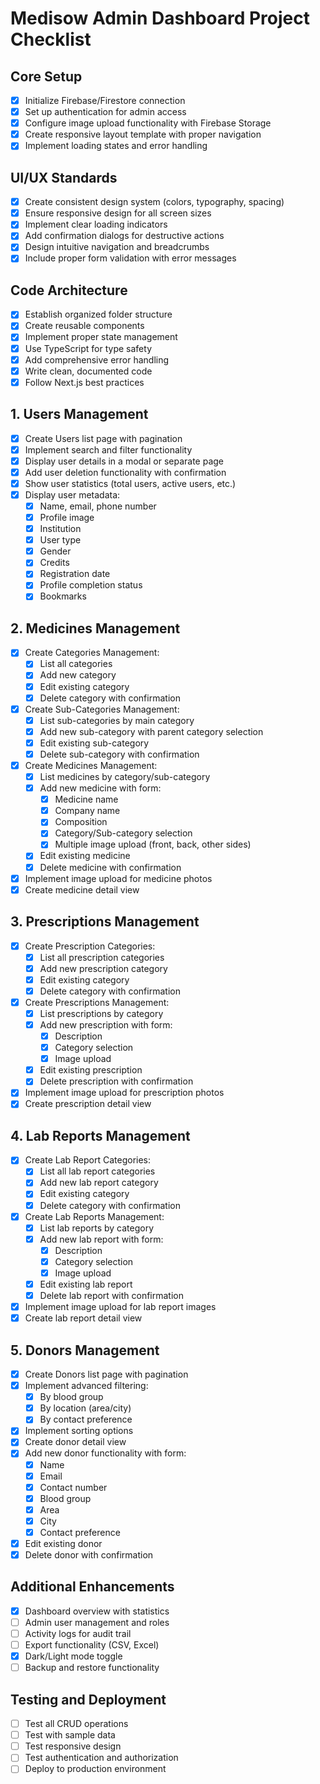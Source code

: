 # Medisow Admin Dashboard Project Checklist

## Core Setup
- [x] Initialize Firebase/Firestore connection
- [x] Set up authentication for admin access
- [x] Configure image upload functionality with Firebase Storage
- [x] Create responsive layout template with proper navigation
- [x] Implement loading states and error handling

## UI/UX Standards
- [x] Create consistent design system (colors, typography, spacing)
- [x] Ensure responsive design for all screen sizes
- [x] Implement clear loading indicators
- [x] Add confirmation dialogs for destructive actions
- [x] Design intuitive navigation and breadcrumbs
- [x] Include proper form validation with error messages

## Code Architecture
- [x] Establish organized folder structure
- [x] Create reusable components
- [x] Implement proper state management
- [x] Use TypeScript for type safety
- [x] Add comprehensive error handling
- [x] Write clean, documented code
- [x] Follow Next.js best practices

## 1. Users Management
- [x] Create Users list page with pagination
- [x] Implement search and filter functionality
- [x] Display user details in a modal or separate page
- [x] Add user deletion functionality with confirmation
- [x] Show user statistics (total users, active users, etc.)
- [x] Display user metadata:
  - [x] Name, email, phone number
  - [x] Profile image
  - [x] Institution
  - [x] User type
  - [x] Gender
  - [x] Credits
  - [x] Registration date
  - [x] Profile completion status
  - [x] Bookmarks

## 2. Medicines Management
- [x] Create Categories Management:
  - [x] List all categories
  - [x] Add new category
  - [x] Edit existing category
  - [x] Delete category with confirmation
- [x] Create Sub-Categories Management:
  - [x] List sub-categories by main category
  - [x] Add new sub-category with parent category selection
  - [x] Edit existing sub-category
  - [x] Delete sub-category with confirmation
- [x] Create Medicines Management:
  - [x] List medicines by category/sub-category
  - [x] Add new medicine with form:
    - [x] Medicine name
    - [x] Company name
    - [x] Composition
    - [x] Category/Sub-category selection
    - [x] Multiple image upload (front, back, other sides)
  - [x] Edit existing medicine
  - [x] Delete medicine with confirmation
- [x] Implement image upload for medicine photos
- [x] Create medicine detail view

## 3. Prescriptions Management
- [x] Create Prescription Categories:
  - [x] List all prescription categories
  - [x] Add new prescription category
  - [x] Edit existing category
  - [x] Delete category with confirmation
- [x] Create Prescriptions Management:
  - [x] List prescriptions by category
  - [x] Add new prescription with form:
    - [x] Description
    - [x] Category selection
    - [x] Image upload
  - [x] Edit existing prescription
  - [x] Delete prescription with confirmation
- [x] Implement image upload for prescription photos
- [x] Create prescription detail view

## 4. Lab Reports Management
- [x] Create Lab Report Categories:
  - [x] List all lab report categories
  - [x] Add new lab report category
  - [x] Edit existing category
  - [x] Delete category with confirmation
- [x] Create Lab Reports Management:
  - [x] List lab reports by category
  - [x] Add new lab report with form:
    - [x] Description
    - [x] Category selection
    - [x] Image upload
  - [x] Edit existing lab report
  - [x] Delete lab report with confirmation
- [x] Implement image upload for lab report images
- [x] Create lab report detail view

## 5. Donors Management
- [x] Create Donors list page with pagination
- [x] Implement advanced filtering:
  - [x] By blood group
  - [x] By location (area/city)
  - [x] By contact preference
- [x] Implement sorting options
- [x] Create donor detail view
- [x] Add new donor functionality with form:
  - [x] Name
  - [x] Email
  - [x] Contact number
  - [x] Blood group
  - [x] Area
  - [x] City
  - [x] Contact preference
- [x] Edit existing donor
- [x] Delete donor with confirmation

## Additional Enhancements
- [x] Dashboard overview with statistics
- [ ] Admin user management and roles
- [ ] Activity logs for audit trail
- [ ] Export functionality (CSV, Excel)
- [x] Dark/Light mode toggle
- [ ] Backup and restore functionality

## Testing and Deployment
- [ ] Test all CRUD operations
- [ ] Test with sample data
- [ ] Test responsive design
- [ ] Test authentication and authorization
- [ ] Deploy to production environment 